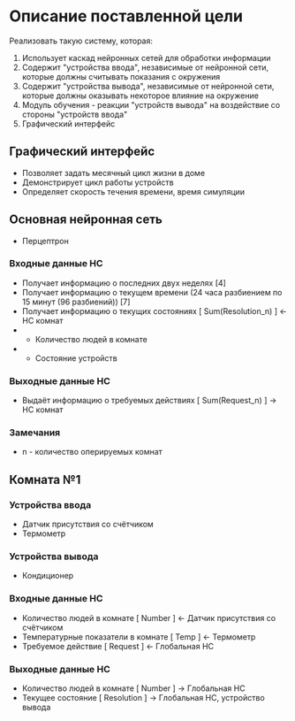 # Описание поставленной цели

Реализовать такую систему, которая:
1. Использует каскад нейронных сетей для обработки информации
2. Содержит "устройства ввода", независимые от нейронной сети, которые должны считывать показания с окружения
3. Содержит "устройства вывода", независимые от нейронной сети, которые должны оказывать некоторое влияние на окружение
4. Модуль обучения - реакции "устройств вывода" на воздействие со стороны "устройств ввода"
5. Графический интерфейс

## Графический интерфейс
* Позволяет задать месячный цикл жизни в доме
* Демонстрирует цикл работы устройств
* Определяет скорость течения времени, время симуляции

## Основная нейронная сеть
* Перцептрон

### Входные данные НС
* Получает информацию о последних двух неделях [4]
* Получает информацию о текущем времени (24 часа разбиением по 15 минут (96 разбиений)) [7]
* Получает информацию о текущих состояниях [ Sum(Resolution_n) ] <- НС комнат
* * Количество людей в комнате
* * Состояние устройств

### Выходные данные НС
* Выдаёт информацию о требуемых действиях [ Sum(Request_n) ] -> НС комнат

### Замечания
* n - количество оперируемых комнат

## Комната №1

### Устройства ввода
* Датчик присутствия со счётчиком
* Термометр

### Устройства вывода
* Кондиционер

### Входные данные НС
* Количество людей в комнате [ Number ] <- Датчик присутствия со счётчиком
* Температурные показатели в комнате [ Temp ] <- Термометр
* Требуемое действие [ Request ] <- Глобальная НС

### Выходные данные НС
* Количество людей в комнате [ Number ] -> Глобальная НС
* Текущее состояние [ Resolution ] -> Глобальная НС, устройство вывода
